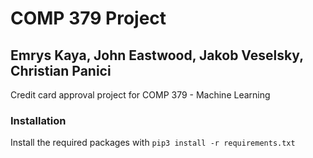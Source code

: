 # COMP 379 Project
## Emrys Kaya, John Eastwood, Jakob Veselsky, Christian Panici
Credit card approval project for COMP 379 - Machine Learning
### Installation
Install the required packages with `pip3 install -r requirements.txt`
